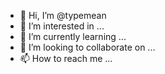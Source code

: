 - 👋 Hi, I’m @typemean
- 👀 I’m interested in ...
- 🌱 I’m currently learning ...
- 💞️ I’m looking to collaborate on ...
- 📫 How to reach me ...

<!---
typemean/typemean is a ✨ special ✨ repository because its `README.md` (this file) appears on your GitHub profile.
You can click the Preview link to take a look at your changes.
--->
